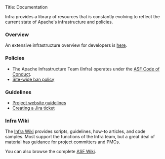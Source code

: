 Title: Documentation

Infra provides a library of resources that is constantly evolving to reflect the current state of Apache's infrastructure and policies.

### Overview

An extensive infrastructure overview for developers is <a href="https://www.apache.org/dev/" target="_blank">here</a>.

### Policies

- The Apache Infrastructure Team (Infra) operates under the <a href="https://www.apache.org/foundation/policies/conduct.html" target="_blank">ASF Code of Conduct</a>.
- [Site-wide ban policy](sitewide-ban.html)

### Guidelines

- [Project website guidelines](website-guidelines.html)
- [Creating a Jira ticket](jira-guidelines.html)

### Infra Wiki

The <a href="https://cwiki.apache.org/confluence/display/INFRA/Documentation+Index" target="_blank">Infra Wiki</a> provides scripts, guidelines, how-to articles, and code samples. Most support the functions of the Infra team, but a great deal of material has guidance for project committers and PMCs.

You can also browse the complete <a href="https://cwiki.apache.org/" target="_blank" >ASF Wiki</a>.
